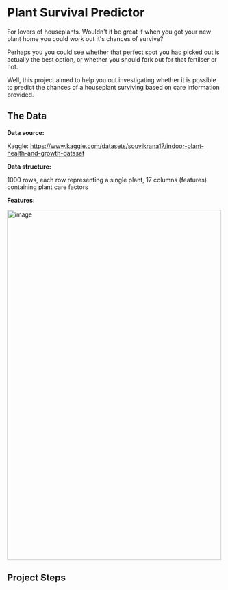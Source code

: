 # Plant Survival Predictor

For lovers of houseplants. Wouldn't it be great if when you got your new plant home you could work out it's chances of survive?

Perhaps you you could see whether that perfect spot you had picked out is actually the best option, or whether you should fork out for that fertilser or not.  

Well, this project aimed to help you out investigating whether it is possible to predict the chances of a houseplant surviving based on care information provided.


## The Data

**Data source:** 

Kaggle: https://www.kaggle.com/datasets/souvikrana17/indoor-plant-health-and-growth-dataset

**Data structure:** 

1000 rows, each row representing a single plant, 17 columns (features) containing plant care factors

**Features:** 

<img width="500" height="817" alt="image" src="https://github.com/user-attachments/assets/f16523d1-3504-483d-a8e7-fef6285a6d3a" />


## Project Steps


